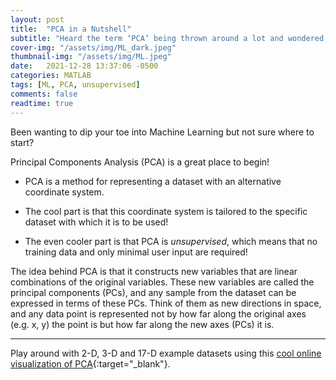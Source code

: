 ```yaml
---
layout: post
title:  "PCA in a Nutshell"
subtitle: "Heard the term ‘PCA’ being thrown around a lot and wondered what all the fuss is about?"
cover-img: "/assets/img/ML_dark.jpeg"
thumbnail-img: "/assets/img/ML.jpeg"
date:   2021-12-28 13:37:06 -0500
categories: MATLAB
tags: [ML, PCA, unsupervised]
comments: false
readtime: true
---
```


Been wanting to dip your toe into Machine Learning but not sure where to start?

Principal Components Analysis (PCA) is a great place to begin!

* PCA is a method for representing a dataset with an alternative coordinate system.

* The cool part is that this coordinate system is tailored to the specific dataset with which it is to be used!

* The even cooler part is that PCA is _unsupervised_, which means that no training data and only minimal user input are required! 

The idea behind PCA is that it constructs new variables that are linear combinations of the original variables. These new variables are called the principal components (PCs), and any sample from the dataset can be expressed in terms of these PCs. Think of them as new directions in space, and any data point is represented not by how far along the original axes (e.g. x, y) the point is but how far along the new axes (PCs) it is.


---

Play around with 2-D, 3-D and 17-D example datasets using this [cool online visualization of PCA](https://setosa.io/ev/principal-component-analysis/){:target="_blank"}.
